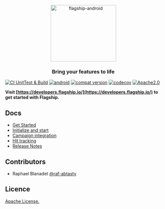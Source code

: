 <p align="center">

<img  src="https://mk0abtastybwtpirqi5t.kinstacdn.com/wp-content/uploads/picture-solutions-persona-product-flagship.jpg"  width="211"  height="182"  alt="flagship-android"  />

</p>

<h3 align="center">Bring your features to life</h3>

[![CI UnitTest & Build](https://github.com/flagship-io/flagship-android/actions/workflows/ci-unitest-build.yml/badge.svg)](https://github.com/flagship-io/flagship-android/actions/workflows/ci-unitest-build.yml)
[![android](https://img.shields.io/badge/Android-api%2021%2B-blue.svg)]()
[![compat version](https://img.shields.io/badge/Android%20compat%20version-16%2B-blue.svg)]()
[![codecov](https://codecov.io/gh/flagship-io/flagship-android/branch/master/graph/badge.svg?token=QSZQCfdi39)](https://codecov.io/gh/flagship-io/flagship-android)
[![Apache2.0](https://img.shields.io/badge/License-Apache%202.0-blue.svg)](http://www.apache.org/licenses/LICENSE-2.0)


**Visit [https://developers.flagship.io/](https://developers.flagship.io/) to get started with Flagship.**

## Docs

- [Get Started](https://docs.developers.flagship.io/docs/android-v3)
- [Initialize and start](https://docs.developers.flagship.io/docs/android-v3#getting-started)
- [Campaign integration](https://docs.developers.flagship.io/docs/android-v3#managing-visitor-campaigns-and-their-flags)
- [Hit tracking](https://docs.developers.flagship.io/docs/android-v3#hit-tracking)
- [Release Notes](https://docs.developers.flagship.io/docs/android-sdk)


## Contributors

- Raphael Blanadet [@raf-abtasty](https://github.com/raf-abtasty)

## Licence

[Apache License.](https://github.com/flagship-io/flagship-android/blob/master/LICENSE)
